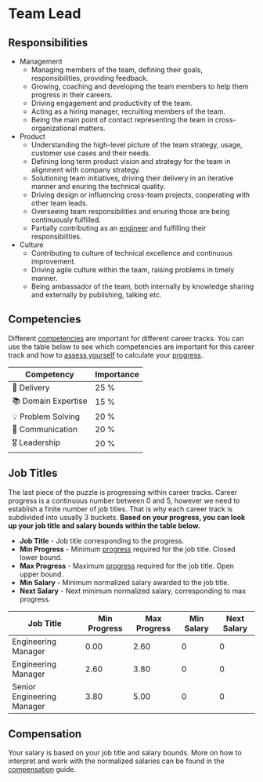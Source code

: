 # Team Lead

## Responsibilities

- Management
  - Managing members of the team, defining their goals, responsibilities, providing feedback.
  - Growing, coaching and developing the team members to help them progress in their careers.
  - Driving engagement and productivity of the team.
  - Acting as a hiring manager, recruiting members of the team.
  - Being the main point of contact representing the team in cross-organizational matters.
- Product
  - Understanding the high-level picture of the team strategy, usage, customer use cases and their needs.
  - Defining long term product vision and strategy for the team in alignment with company strategy.
  - Solutioning team initiatives, driving their delivery in an iterative manner and enuring the technical quality.
  - Driving design or influencing cross-team projects, cooperating with other team leads.
  - Overseeing team responsibilities and enuring those are being continuously fulfilled.
  - Partially contributing as an [engineer](engineer.md) and fulfilling their responsibilities.
- Culture
  - Contributing to culture of technical excellence and continuous improvement.
  - Driving agile culture within the team, raising problems in timely manner.
  - Being ambassador of the team, both internally by knowledge sharing and externally by publishing, talking etc.

## Competencies

Different [competencies](../competencies.md) are important for different career tracks. You can use the table below to see which competencies are important for this career track and how to [assess yourself](../performance-reviews/competency-assessment.md) to calculate your [progress](../progress.md).

| Competency          | Importance |
| ------------------- | ---------- |
| 🚚 Delivery         | 25 %       |
| 📚 Domain Expertise | 15 %       |
| 💡 Problem Solving  | 20 %       |
| 💬 Communication    | 20 %       |
| 🎖️ Leadership       | 20 %       |

## Job Titles

The last piece of the puzzle is progressing within career tracks. Career progress is a continuous number between 0 and 5, however we need to establish a finite number of job titles. That is why each career track is subdivided into usually 3 buckets. **Based on your progress, you can look up your job title and salary bounds within the table below.**

- **Job Title** - Job title corresponding to the progress.
- **Min Progress** - Minimum [progress](../progress.md) required for the job title. Closed lower bound.
- **Max Progress** - Maximum [progress](../progress.md) required for the job title. Open upper bound.
- **Min Salary** - Minimum normalized salary awarded to the job title.
- **Next Salary** - Next minimum normalized salary, corresponding to max progress.

| Job Title                  | Min Progress | Max Progress | Min Salary | Next Salary |
| -------------------------- | ------------ | ------------ | ---------- | ----------- |
| Engineering Manager        | 0.00         | 2.60         | 0          | 0           |
| Engineering Manager        | 2.60         | 3.80         | 0          | 0           |
| Senior Engineering Manager | 3.80         | 5.00         | 0          | 0           |

## Compensation

Your salary is based on your job title and salary bounds. More on how to interpret and work with the normalized salaries can be found in the [compensation](../compensation.md) guide.
